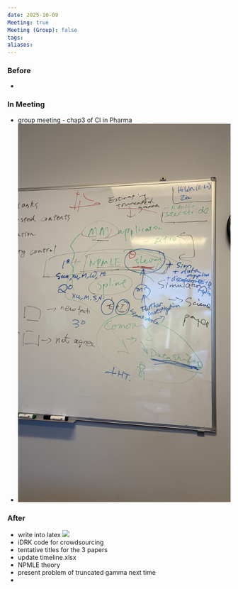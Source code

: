 ```yaml
---
date: 2025-10-09
Meeting: true
Meeting (Group): false
tags: 
aliases:
---
```


### Before
- 

### In Meeting
- group meeting - chap3 of CI in Pharma
- ![](IMG_5822.jpeg)

### After
- write into latex ![](IMG_5502.jpg)
- iDRK code for crowdsourcing
- tentative titles for the 3 papers
- update timeline.xlsx
- NPMLE theory
- present problem of truncated gamma next time
- 